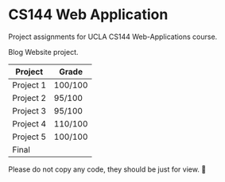 # CS144 Web Application
Project assignments for UCLA CS144 Web-Applications course.

Blog Website project. 

| Project   | Grade   |
| --------- | ------- |
| Project 1 | 100/100 |
| Project 2 | 95/100  |
| Project 3 | 95/100  |
| Project 4 | 110/100 |
| Project 5 | 100/100 |
| Final     |         |


Please do not copy any code, they should be just for view. ​:slightly_smiling_face:​
